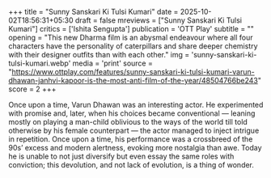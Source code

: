 +++
title = "Sunny Sanskari Ki Tulsi Kumari"
date = 2025-10-02T18:56:31+05:30
draft = false
mreviews = ["Sunny Sanskari Ki Tulsi Kumari"]
critics = ['Ishita Sengupta']
publication = 'OTT Play'
subtitle = ""
opening = "This new Dharma film is an abysmal endeavour where all four characters have the personality of caterpillars and share deeper chemistry with their designer outfits than with each other."
img = 'sunny-sanskari-ki-tulsi-kumari.webp'
media = 'print'
source = "https://www.ottplay.com/features/sunny-sanskari-ki-tulsi-kumari-varun-dhawan-janhvi-kapoor-is-the-most-anti-film-of-the-year/48504766be243"
score = 2
+++

Once upon a time, Varun Dhawan was an interesting actor. He experimented with promise and, later, when his choices became conventional — leaning mostly on playing a man-child oblivious to the ways of the world till told otherwise by his female counterpart — the actor managed to inject intrigue in repetition. Once upon a time, his performance was a crossbreed of the 90s’ excess and modern alertness, evoking more nostalgia than awe. Today he is unable to not just diversify but even essay the same roles with conviction; this devolution, and not lack of evolution, is a thing of wonder.
